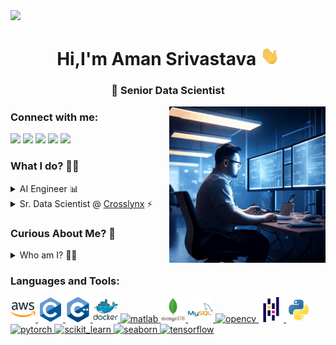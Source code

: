 <img src="https://github.com/ashutosh1919/ashutosh1919/blob/master/linkedin_banner.png" />
<h1 align="center">Hi,I'm  Aman Srivastava  <img src="https://raw.githubusercontent.com/ABSphreak/ABSphreak/master/gifs/Hi.gif" width="30px" height="30px"> </h1>
<h3 align="center" >
  <strong>🎯 Senior Data Scientist</strong>
</h3>
<img align="right" alt="Coding" width="250" src="https://github.com/Azacus1/Azacus1/blob/main/DS.gif">

<!-- Social Handles -->
<h3 align="left">Connect with me:</h3>  
<a href="https://www.linkedin.com/in/aman-srivastava-5b1068153"><img src="https://github.com/ashutosh1919/ashutosh1919/blob/master/logos/linkedin.png" width="40" /></a>
<a href="https://github.com/Azacus1"><img src="https://github.com/ashutosh1919/ashutosh1919/blob/master/logos/github-logo.png" width="40" /></a>
<a href="mailto:<!-- Replace with your mail id -->"><img src="https://github.com/ashutosh1919/ashutosh1919/blob/master/logos/google-plus.png" width="40" /></a>
<a href="https://twitter.com/<!-- Replace with your twitter id -->"><img src="https://github.com/ashutosh1919/ashutosh1919/blob/master/logos/twitter.png" width="40" /></a>
<a href="https://www.instagram.com/cosmic_chiller"><img src="https://github.com/ashutosh1919/ashutosh1919/blob/master/logos/instagram.png" width="40" /></a>

<h3>What I do? 👨‍💻</h3>
<details>
<summary>AI Engineer 📊</summary>
<ul>
  <li><a href="https://github.com/Azacus1/AI_Agent-for-Metering">AI AGENT FOR METERING</a></li>
  <!-- More Projects to be Added here -->
  <li>Many more on and out of Github...</li>
</ul>
</details>
<details>
  <summary>Sr. Data Scientist @ <a href="https://crosslynxus.com/">Crosslynx</a> ⚡</summary>
  <ul>
    <li>Developing AI solutions for High Impedance Fault Detection in electricity systems and deploying AI agents to enhance detection efficiency.</li>
    <li>Designing sophisticated AI algorithms for Electricity Theft Detection, leveraging advanced Time Series Analysis and Anomaly Detection techniques.</li>
  </ul>
</details>

<h3>Curious About Me? 🤔</h3>
<details>
  <summary>Who am I? 👨‍💻</summary>
  <pre>
  I am a passionate professional dedicated to building end-to-end solutions that deliver impactful, scalable, and sustainable 
  social and technical systems.<br>
  My name reflects my core qualities:
  A: Adaptive and always eager to learn
  M: Motivated to solve real-world problems
  A: Analytical thinker with a creative approach
  N: Nurturing meaningful collaborations and growth
  </pre>
</details>

<h3 align="left">Languages and Tools:</h3>
<p align="left">
<a href="https://aws.amazon.com" target="_blank" rel="noreferrer"> 
<img src="https://raw.githubusercontent.com/devicons/devicon/master/icons/amazonwebservices/amazonwebservices-original-wordmark.svg" alt="aws" width="40" height="40"/> </a> 
<a href="https://www.cprogramming.com/" target="_blank" rel="noreferrer"> <img src="https://raw.githubusercontent.com/devicons/devicon/master/icons/c/c-original.svg" alt="c" width="40" height="40"/> </a> <a href="https://www.w3schools.com/cpp/" target="_blank" rel="noreferrer"> 
<img src="https://raw.githubusercontent.com/devicons/devicon/master/icons/cplusplus/cplusplus-original.svg" alt="cplusplus" width="40" height="40"/> </a>
<a href="https://www.docker.com/" target="_blank" rel="noreferrer"> <img src="https://raw.githubusercontent.com/devicons/devicon/master/icons/docker/docker-original-wordmark.svg" alt="docker" width="40" height="40"/> </a>
<a href="https://www.mathworks.com/" target="_blank" rel="noreferrer"> <img src="https://upload.wikimedia.org/wikipedia/commons/2/21/Matlab_Logo.png" alt="matlab" width="40" height="40"/> </a> <a href="https://www.mongodb.com/" target="_blank" rel="noreferrer"> <img src="https://raw.githubusercontent.com/devicons/devicon/master/icons/mongodb/mongodb-original-wordmark.svg" alt="mongodb" width="40" height="40"/> </a> <a href="https://www.mysql.com/" target="_blank" rel="noreferrer"> <img src="https://raw.githubusercontent.com/devicons/devicon/master/icons/mysql/mysql-original-wordmark.svg" alt="mysql" width="40" height="40"/> </a> <a href="https://opencv.org/" target="_blank" rel="noreferrer"> <img src="https://www.vectorlogo.zone/logos/opencv/opencv-icon.svg" alt="opencv" width="40" height="40"/> </a> <a href="https://pandas.pydata.org/" target="_blank" rel="noreferrer"> <img src="https://raw.githubusercontent.com/devicons/devicon/2ae2a900d2f041da66e950e4d48052658d850630/icons/pandas/pandas-original.svg" alt="pandas" width="40" height="40"/> </a> <a href="https://www.python.org" target="_blank" rel="noreferrer"> <img src="https://raw.githubusercontent.com/devicons/devicon/master/icons/python/python-original.svg" alt="python" width="40" height="40"/> </a> <a href="https://pytorch.org/" target="_blank" rel="noreferrer"> <img src="https://www.vectorlogo.zone/logos/pytorch/pytorch-icon.svg" alt="pytorch" width="40" height="40"/> </a> 
<a href="https://scikit-learn.org/" target="_blank" rel="noreferrer"> <img src="https://upload.wikimedia.org/wikipedia/commons/0/05/Scikit_learn_logo_small.svg" alt="scikit_learn" width="40" height="40"/> </a> <a href="https://seaborn.pydata.org/" target="_blank" rel="noreferrer"> <img src="https://seaborn.pydata.org/_images/logo-mark-lightbg.svg" alt="seaborn" width="40" height="40"/> </a> <a href="https://www.tensorflow.org" target="_blank" rel="noreferrer"> <img src="https://www.vectorlogo.zone/logos/tensorflow/tensorflow-icon.svg" alt="tensorflow" width="40" height="40"/> </a> </p>




